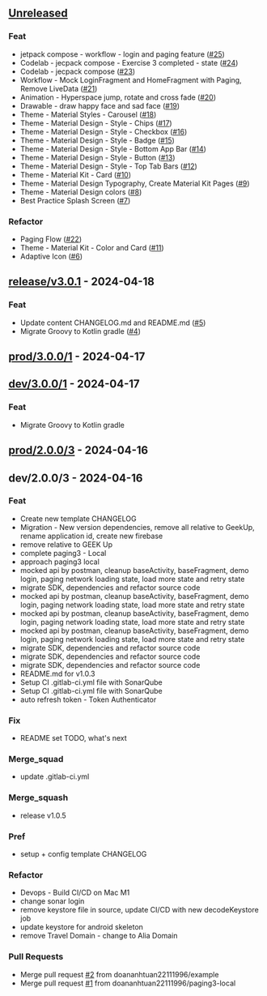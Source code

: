 <a name="unreleased"></a>
## [Unreleased]

### Feat
- jetpack compose - workflow - login and paging feature ([#25](https://github.com/doananhtuan22111996/android_architecture/issues/25))
- Codelab - jecpack compose - Exercise 3 completed - state ([#24](https://github.com/doananhtuan22111996/android_architecture/issues/24))
- Codelab - jecpack compose ([#23](https://github.com/doananhtuan22111996/android_architecture/issues/23))
- Workflow - Mock LoginFragment and HomeFragment with Paging, Remove LiveData ([#21](https://github.com/doananhtuan22111996/android_architecture/issues/21))
- Animation - Hyperspace jump, rotate and cross fade ([#20](https://github.com/doananhtuan22111996/android_architecture/issues/20))
- Drawable - draw happy face and sad face ([#19](https://github.com/doananhtuan22111996/android_architecture/issues/19))
- Theme - Material Styles - Carousel ([#18](https://github.com/doananhtuan22111996/android_architecture/issues/18))
- Theme - Material Design - Style - Chips ([#17](https://github.com/doananhtuan22111996/android_architecture/issues/17))
- Theme - Material Design - Style - Checkbox ([#16](https://github.com/doananhtuan22111996/android_architecture/issues/16))
- Theme - Material Design - Style - Badge ([#15](https://github.com/doananhtuan22111996/android_architecture/issues/15))
- Theme - Material Design - Style - Bottom App Bar ([#14](https://github.com/doananhtuan22111996/android_architecture/issues/14))
- Theme - Material Design - Style - Button ([#13](https://github.com/doananhtuan22111996/android_architecture/issues/13))
- Theme - Material Design - Style - Top Tab Bars ([#12](https://github.com/doananhtuan22111996/android_architecture/issues/12))
- Theme - Material Kit - Card ([#10](https://github.com/doananhtuan22111996/android_architecture/issues/10))
- Theme - Material Design Typography, Create Material Kit Pages ([#9](https://github.com/doananhtuan22111996/android_architecture/issues/9))
- Theme - Material Design colors ([#8](https://github.com/doananhtuan22111996/android_architecture/issues/8))
- Best Practice Splash Screen ([#7](https://github.com/doananhtuan22111996/android_architecture/issues/7))

### Refactor
- Paging Flow ([#22](https://github.com/doananhtuan22111996/android_architecture/issues/22))
- Theme - Material Kit - Color and Card ([#11](https://github.com/doananhtuan22111996/android_architecture/issues/11))
- Adaptive Icon ([#6](https://github.com/doananhtuan22111996/android_architecture/issues/6))


<a name="release/v3.0.1"></a>
## [release/v3.0.1] - 2024-04-18
### Feat
- Update content CHANGELOG.md and README.md ([#5](https://github.com/doananhtuan22111996/android_architecture/issues/5))
- Migrate Groovy to Kotlin gradle ([#4](https://github.com/doananhtuan22111996/android_architecture/issues/4))


<a name="prod/3.0.0/1"></a>
## [prod/3.0.0/1] - 2024-04-17

<a name="dev/3.0.0/1"></a>
## [dev/3.0.0/1] - 2024-04-17
### Feat
- Migrate Groovy to Kotlin gradle


<a name="prod/2.0.0/3"></a>
## [prod/2.0.0/3] - 2024-04-16

<a name="dev/2.0.0/3"></a>
## dev/2.0.0/3 - 2024-04-16
### Feat
- Create new template CHANGELOG
- Migration - New version dependencies, remove all relative to GeekUp, rename application id, create new firebase
- remove relative to GEEK Up
- complete paging3 - Local
- approach paging3 local
- mocked api by postman, cleanup baseActivity, baseFragment, demo login, paging network loading state, load more state and retry state
- migrate SDK, dependencies and refactor source code
- mocked api by postman, cleanup baseActivity, baseFragment, demo login, paging network loading state, load more state and retry state
- mocked api by postman, cleanup baseActivity, baseFragment, demo login, paging network loading state, load more state and retry state
- mocked api by postman, cleanup baseActivity, baseFragment, demo login, paging network loading state, load more state and retry state
- migrate SDK, dependencies and refactor source code
- migrate SDK, dependencies and refactor source code
- migrate SDK, dependencies and refactor source code
- README.md for v1.0.3
- Setup CI .gitlab-ci.yml file with SonarQube
- Setup CI .gitlab-ci.yml file with SonarQube
- auto refresh token - Token Authenticator

### Fix
- README set TODO, what's next

### Merge_squad
- update .gitlab-ci.yml

### Merge_squash
- release v1.0.5

### Pref
- setup + config template CHANGELOG

### Refactor
- Devops - Build CI/CD on Mac M1
- change sonar login
- remove keystore file in source, update CI/CD with new decodeKeystore job
- update keystore for android skeleton
- remove Travel Domain - change to Alia Domain

### Pull Requests
- Merge pull request [#2](https://github.com/doananhtuan22111996/android_architecture/issues/2) from doananhtuan22111996/example
- Merge pull request [#1](https://github.com/doananhtuan22111996/android_architecture/issues/1) from doananhtuan22111996/paging3-local


[Unreleased]: https://github.com/doananhtuan22111996/android_architecture/compare/release/v3.0.1...HEAD
[release/v3.0.1]: https://github.com/doananhtuan22111996/android_architecture/compare/prod/3.0.0/1...release/v3.0.1
[prod/3.0.0/1]: https://github.com/doananhtuan22111996/android_architecture/compare/dev/3.0.0/1...prod/3.0.0/1
[dev/3.0.0/1]: https://github.com/doananhtuan22111996/android_architecture/compare/prod/2.0.0/3...dev/3.0.0/1
[prod/2.0.0/3]: https://github.com/doananhtuan22111996/android_architecture/compare/dev/2.0.0/3...prod/2.0.0/3
